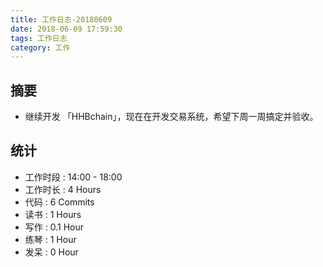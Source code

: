 ```yaml
---
title: 工作日志-20180609
date: 2018-06-09 17:59:30
tags: 工作日志
category: 工作
---
```


## 摘要

* 继续开发 「HHBchain」，现在在开发交易系统，希望下周一周搞定并验收。

## 统计

* 工作时段 : 14:00 - 18:00
* 工作时长 : 4 Hours
* 代码 : 6 Commits
* 读书 : 1 Hours
* 写作 : 0.1 Hour
* 练琴 : 1 Hour
* 发呆 : 0 Hour
